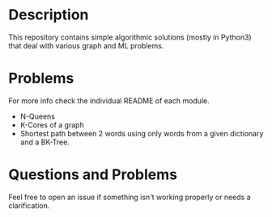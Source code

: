 # Description
This repository contains simple algorithmic solutions (mostly in Python3) 
that deal with various graph and ML problems.

# Problems
For more info check the individual README of each module. 

* N-Queens
* K-Cores of a graph
* Shortest path between 2 words using only words from a given dictionary and a BK-Tree.

# Questions and Problems
Feel free to open an issue if something isn't working properly or needs a clarification.